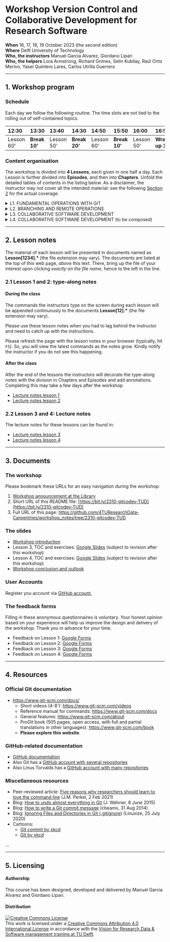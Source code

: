 # Workshop Version Control and Collaborative Development for Research Software

**When** 16, 17, 18, 19 October 2023 (the second edition)  
**Where** Delft University of Technology  
**Who, the instructors** Manuel Garcia Alvarez, Giordano Lipari  
**Who, the helpers** Lora Armstrong, Richard Grimes, Selin Kubilay, Raúl Ortiz Merino, Yasel Quintero Lares, Carlos Utrilla Guerrero

---
## 1. Workshop program

### Schedule

Each day we follow the following routine. 
The time slots are not tied to the rolling out of self-contained topics.

| 12:30  | 13:30 | 13:40 | 14:30 | 14:50 | 15:50 | 16:00 | 16:50 | 17:00 |
|:-------|:------|:------|:------|:------|:------|:------|:------|:------|
| Lesson 60' | **Break 10'** | Lesson 50' | **Break 20'** | Lesson 60' | **Break 10'** | Lesson  50'| **Wrap-up 10'** | Closure |


### Content organisation

The workshop is divided into **4 Lessons**, each given in one half a day. 
Each Lesson is further divided into **Episodes**, and then into **Chapters**. 
Unfold the detailed tables of contents in the listing below. 
As a disclaimer, the instructor may not cover all the intended material: 
see the following [Section 2](#2-lesson-notes) for the actual coverage.  

<details> 
<summary>
L1. FUNDAMENTAL OPERATIONS WITH GIT
</summary>
  
| Episode | Topic |
|:----|:----|
| **1.1** | **Git repositories for version control** | 
| --- | Introduction to Git | 
| --- | Git command syntax and getting help | 
| --- | Creating an empty repository | 
| **1.2** | **Tracking changes in working documents** | 
| --- | Tracking changes with the index | 
| --- | Not tracking and stop tracking | 
| --- | Undoing changes with the index | 
| --- | Deleting and renaming tracked files and directories  | 
| **1.3** | **Organising tracked changes in a history** | 
| --- | Committing changes with a configured identity and a message | 
| --- | Inspecting changes using the history | 
| --- | Undoing changes with the history | 
  
</details>

<details> 
<summary>
L2. BRANCHING AND REMOTE OPERATIONS
</summary>
  
| Episode | Topic |
|:----|:----|
| **2.1** | **Branching** | 
| --- | Create, rename, change, and delete branches | 
| --- | Develop and compare branches | 
| --- | Visualise and merge branches, and resolve conflicts | 
| **2.2** | **Operations with remotes** | 
| --- | Create a bare repositories |
| --- | Cloning and pushing to upstreams |
| --- | Syncing changes between repositories |
| --- | ~Comparing repositories~ |
| --- | ~Multiple branches, multiple remotes~ |

</details>

<details> 
<summary>
L3. COLLABORATIVE SOFTWARE DEVELOPMENT 
</summary>
  
| Episode | Topic |
|:----|:----|
| **3.1** | **Collaborative Platforms** |
| --- | Connecting to code repositories |
| --- | Exploring the GitHub GUI |
| --- | Collaborating |
| **3.2** | **Collaborative Development for Research Software** |
| --- | When to aim for a collaborative approach? |
| --- | Management strategies |
| --- | Roles and responsibilities |
| --- | Documenting issues |
| --- | Centralize workflow: branching
| --- | Pull requests
| --- | Shared workflow: forking
</details>


<details> 
<summary>
L4. COLLABORATIVE SOFTWARE DEVELOPMENT (to be composed)
</summary>
  
| Episode | Topic |
|:----|:----|
| **4.1** | | **Managing collaboration** |
| --- | Code Reviews |
| --- | Guidelines |
| **4.2** | **Licensing and Citation ** |
| --- | Open source Licenses |
| --- | Citation |
| **4.3** | **Releasing Software** | 
| --- | Semantic versioning |
| --- | Releases |

</details>

---

## 2. Lesson notes

The material of each lesson will be presented in documents named as **Lesson[1234].\*** (the file extension may vary).
The documents are listed at the top of this web page, _above_ this text.
There, bring up the file of your interest upon clicking _exactly on the file name_, hence to the left in the line. 

### 2.1 Lesson 1 and 2: type-along notes

#### During the class
The commands the instructors type on the screen during each lesson will be appended continuously to the documents **Lesson[12].\*** (the file extension may vary).

Please use these lesson notes when you had to lag behind the instructor and need to catch up with the instructions. 

Please refresh the page with the lesson notes in your browser (typically, hit `F5`). 
So, you will view the latest commands as the notes grow.
Kindly notify the instructor if you do not see this happening.

#### After the class

After the end of the lessons the instructors will decorate the type-along notes with the division in Chapters and Episodes and add annotations. 
Completing this may take a few days after the workshop.

- [Lecture notes lesson 1](Lesson1.md)
- [Lecture notes lesson 2](Lesson2.md)


### 2.2 Lesson 3 and 4: Lecture notes

The lecture notes for these lessons can be found in:

- [Lecture notes lesson 3](Lesson3.md)
- [Lecture notes lesson 4](Lesson4.md)


---
## 3. Documents

### The workshop
Please bookmark these URLs for an easy navigation during the workshop:

1. [Workshop announcement at the Library](https://www.tudelft.nl/library/research-data-management/r/training-evenementen/training-voor-onderzoekers/version-control-collaborative-development-for-research-software)
2. Short URL of this README file: [https://bit.ly/2310-gitcodev-TUD](https://bit.ly/2310-gitcodev-TUD)
3. Full URL of this page: https://github.com/4TUResearchData-Carpentries/workshop_notes/tree/2310-gitcodev-TUD 

### The slides
* [Workshop introduction](https://drive.google.com/file/d/1-HX-avKiULFfc14mT0yhLfamqoQgehnm/view?usp=drive_link)
* Lesson 3, TOC and exercises: [Google Slides](Lesson3.md) (subject to revision after this workshop)
* Lesson 4, TOC and exercises: [Google Slides](Lesson4.md) (subject to revision after this workshop)
* [Workshop conclusion and outlook](...)

### User Accounts

Register you account via [GitHub account.](https://forms.gle/asj6dAhTh6vcyUhV9)

### The feedback forms

Filling in these anonymous questionnaires is voluntary.
Your honest opinion based on your experience will help us improve the design and delivery of the workshop. 
Thank you in advance for your time.

* Feedback on Lesson 1: [Google Forms](https://forms.gle/97uGyGNZDawi9JXa7)
* Feedback on Lesson 2: [Google Forms](https://forms.gle/S3RrnFf8gRTRGbfV8)
* Feedback on Lesson 3: [Google Forms](https://forms.gle/SpKPDy42zY1PTzUv9)
* Feedback on Lesson 4: [Google Forms](https://forms.gle/6jipvVF7bfiCoNso7)


---
## 4. Resources

### Official Git documentation

* https://www.git-scm.com/docs/
    * Short videos (4-8'): https://www.git-scm.com/videos
    * Reference manual for commands: https://www.git-scm.com/docs
    * General features: https://www.git-scm.com/about
    * ProGit book (505 pages, open access, with full and partial translations in other languages): https://www.git-scm.com/book
    * **Please explore this website**.

### GitHub-related documentation

* [GitHub documentation](https://docs.github.com/en)
* Also Git has a [GitHub account with several repositories](https://github.com/git/)
* Also Linus Torvalds has a [GitHub account with many repositories](https://github.com/torvalds)

### Miscellaneous resources

* Peer-reviewed article: [Five reasons why researchers should learn to love the command line](https://www.nature.com/articles/d41586-021-00263-0) (J.M. Perkel, 2 Feb 2021)
* Blog: [How to undo almost everything in Git](https://github.blog/2015-06-08-how-to-undo-almost-anything-with-git/) (J. Wehner, 8 June 2015)
* Blog: [How to write a Git commit message](https://cbea.ms/git-commit/) (cbeams, 31 Aug 2014)
* Blog: [Ignoring Files and Directories in Git (.gitignore)](https://linuxize.com/post/gitignore-ignoring-files-in-git/) (Linuxize, 25 July 2020)
* Cartoons:
    * [Git commit by xkcd](https://xkcd.com/1296)
    * [Git by xkcd](https://xkcd.com/1597)
    


...

---

## 5. Licensing

#### Authorship

This course has been designed, developed and delivered by Manuel Garcia Alvarez and Giordano Lipari.

#### Distribution
<a rel="license" href="http://creativecommons.org/licenses/by/4.0/"><img alt="Creative Commons License" style="border-width:0" src="https://i.creativecommons.org/l/by/4.0/88x31.png" /></a><br />This work is licensed under a <a rel="license" href="http://creativecommons.org/licenses/by/4.0/">Creative Commons Attribution 4.0 International License</a> in accordance with the <a href='https://doi.org/10.5281/zenodo.3516874'> Vision for Research Data & Software management training at TU Delft</a>.
